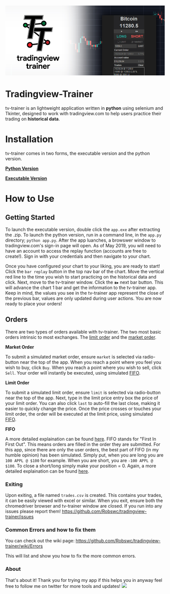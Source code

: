 ![demopic](img/tv-gui-banner.jpg)
# Tradingview-Trainer
tv-trainer is an lightweight application written in **python** using selenium and Tkinter, designed to work with tradingview.com to help users practice their trading on **historical data**.

# Installation
tv-trainer comes in two forms, the executable version and the python version.

[**Python Version**](https://github.com/Robswc/tradingview-trainer/wiki/Python-Installation)

[**Executable Version**](https://github.com/Robswc/tradingview-trainer/wiki/Executable-Installation)

# How to Use

## Getting Started
To launch the executable version, double click the `app.exe` after extracting the .zip.  To launch the python version, run in a command line, in the `app.py` directory; `python app.py`.  After the app luanches, a browswer window to tradingview.com's sign-in page will open.  As of May 2019, you will need to have an account to access the replay function (accounts are free to create!).  Sign in with your credentials and then navigate to your chart.

Once you have configured your chart to your liking, you are ready to start! Click the `bar replay` button in the top nav bar of the chart.  Move the vertical red line to the time you wish to start practicing on the historical data and click.  Next, move to the tv-trainer window.  Click the `▮▶` next bar button.  This will advance the chart 1 bar and get the information to the tv-trainer app.  Keep in mind, the values you see in the tv-trainer app represent the close of the previous bar, values are only updated during user actions.  You are now ready to place your orders!

## Orders

There are two types of orders available with tv-trainer.  The two most basic orders intrinsic to most exchanges.  The [limit order](https://www.investopedia.com/terms/l/limitorder.asp) and the [market order](https://www.investopedia.com/terms/m/marketorder.asp).

**Market Order**

To submit a simulated market order, ensure `market` is selected via radio-button near the top of the app.  When you reach a point where you feel you wish to buy, click `Buy`.  When you reach a point where you wish to sell, click `Sell`.  Your order will instantly be executed, using simulated [FIFO](https://github.com/Robswc/tradingview-trainer/wiki/FIFO).

**Limit Order**

To submit a simulated limit order, ensure `limit` is selected via radio-button near the top of the app.  Next, type in the limit price entry box the price of your limit order.  You can also click `last` to auto-fill the last close, making it easier to quickly change the price.  Once the price crosses or touches your limit order, the order will be executed at the limit price, using simulated [FIFO](https://github.com/Robswc/tradingview-trainer/wiki/FIFO).

**FIFO**

A more detailed explaination can be found [here](https://github.com/Robswc/tradingview-trainer/wiki/FIFO).  FIFO stands for "First In First Out".  This means orders are filled in the order they are submitted.  For this app, since there are only the user orders, the best part of FIFO (in my humble opinion) has been simulated.  Simply put, when you are long you are `100 APPL @ $100` for example.  When you are short, you are `-100 APPL @ $100`.  To close a short/long simply make your position = 0.  Again, a more detailed explaination can be found [here](https://github.com/Robswc/tradingview-trainer/wiki/FIFO).

### Exiting

Upon exiting, a file named `trades.csv` is created.  This contains your trades, it can be easily viewed with excel or similar.  When you exit, ensure both the chromedriver browser and tv-trainer window are closed.  If you run into any issues please report them! https://github.com/Robswc/tradingview-trainer/issues

### Common Errors and how to fix them

You can check out the wiki page: https://github.com/Robswc/tradingview-trainer/wiki/Errors 

This will list and show you how to fix the more common errors.

### About

That's about it!  Thank you for trying my app <span class="emoji-outer emoji-sizer"><span class="emoji-inner" style="background: url(chrome-extension://immhpnclomdloikkpcefncmfgjbkojmh/emoji-data/sheet_apple_32.png);background-position:30.0235017626322% 4.054054054054054%;background-size:5418.75% 5418.75%" data-codepoints="1f44d"></span></span> if this helps you in anyway feel free to follow me on twitter for more tools and updates! ![](https://img.shields.io/twitter/follow/robswc.svg?style=social)



